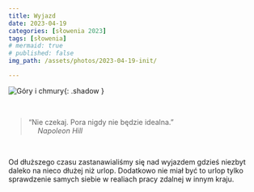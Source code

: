 ```yaml
---
title: Wyjazd
date: 2023-04-19
categories: [słowenia 2023]
tags: [słowenia]
# mermaid: true
# published: false
img_path: /assets/photos/2023-04-19-init/

---
```


![Góry i chmury](bg.jpg){: .shadow }

<br>

>“Nie czekaj. Pora nigdy nie będzie idealna.”  
>   &emsp; _Napoleon Hill_

<br>


Od dłuższego czasu zastanawialiśmy się nad wyjazdem gdzieś niezbyt daleko na nieco dłużej niż urlop. Dodatkowo nie miał być to urlop tylko sprawdzenie samych siebie w realiach pracy zdalnej w innym kraju.


